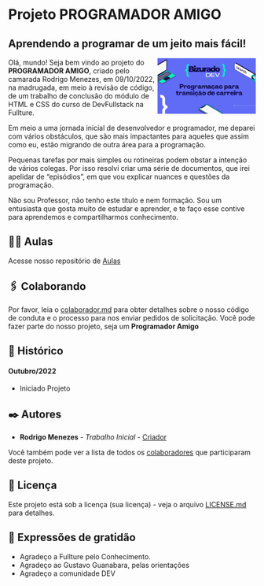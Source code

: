 # Projeto PROGRAMADOR AMIGO
## Aprendendo a programar de um jeito mais fácil!
<img align="right" src="https://github.com/rodrusantu-dev/Bizurado-Dev/blob/main/imagens/marca-projeto/capa-baixares.png" width="200">

 
Olá, mundo! 
Seja bem vindo ao projeto do **PROGRAMADOR AMIGO**, criado pelo camarada Rodrigo Menezes, em 09/10/2022, na madrugada, em meio à revisão de código, de um trabalho de conclusão do módulo de HTML e CSS do curso de DevFullstack na Fullture.

Em meio a uma jornada inicial de desenvolvedor e programador, me deparei com vários obstáculos, que são mais impactantes para aqueles que assim como eu, estão migrando de outra área para a programação.

Pequenas tarefas por mais simples ou rotineiras podem obstar a intenção de vários colegas. Por isso resolvi criar uma série de documentos, que irei apelidar de “episódios”, em que vou explicar nuances e questões da programação.

Não sou Professor, não tenho este título e nem formação. Sou um entusiasta que gosta muito de estudar e aprender, e te faço esse contive para aprendemos e compartilharmos conhecimento.

## 👨‍💻 Aulas 

Acesse nosso repositório de [Aulas](https://github.com/rodrusantu-dev/Bizurado-Dev/blob/main/aulas.md)

## 🖇️ Colaborando

Por favor, leia o [colaborador.md](https://github.com/rodrusantu-dev/Bizurado-Dev/blob/main/colaborador.md) para obter detalhes sobre o nosso código de conduta e o processo para nos enviar pedidos de solicitação. Você pode fazer parte do nosso projeto, seja um **Programador Amigo**

## 📌 Histórico

#### Outubro/2022
* Iniciado Projeto

## ✒️ Autores

* **Rodrigo Menezes** - *Trabalho Inicial* - [Criador](https://github.com/rodrusantu-dev)

Você também pode ver a lista de todos os [colaboradores](https://github.com/rodrusantu-dev/Bizurado-Dev/blob/main/colaborador.md) que participaram deste projeto.

## 📄 Licença

Este projeto está sob a licença (sua licença) - veja o arquivo [LICENSE.md](https://github.com/rodrusantu-dev/Bizurado-Dev/blob/main/LICENSE) para detalhes.

## 🎁 Expressões de gratidão

* Agradeço a Fullture pelo Conhecimento.
* Agradeço ao Gustavo Guanabara, pelas orientações
* Agradeço a comunidade DEV
